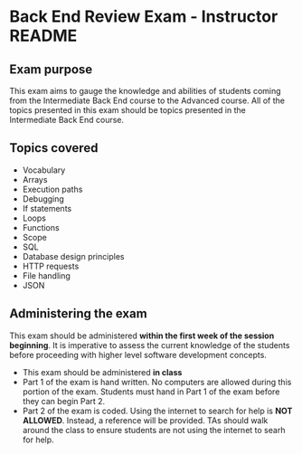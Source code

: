 Back End Review Exam - Instructor README
========================================

Exam purpose
------------

This exam aims to gauge the knowledge and abilities of students coming from the
Intermediate Back End course to the Advanced course. All of the topics presented
in this exam should be topics presented in the Intermediate Back End course.

Topics covered
--------------

* Vocabulary
* Arrays
* Execution paths
* Debugging
* If statements
* Loops
* Functions
* Scope
* SQL
* Database design principles
* HTTP requests
* File handling
* JSON

Administering the exam
----------------------

This exam should be administered **within the first week of the session
beginning**. It is imperative to assess the current knowledge of the students
before proceeding with higher level software development concepts.

* This exam should be administered **in class**
* Part 1 of the exam is hand written. No computers are allowed during this
  portion of the exam. Students must hand in Part 1 of the exam before they
  can begin Part 2.
* Part 2 of the exam is coded. Using the internet to search for help is **NOT
  ALLOWED**. Instead, a reference will be provided. TAs should walk around the
  class to ensure students are not using the internet to searh for help.
